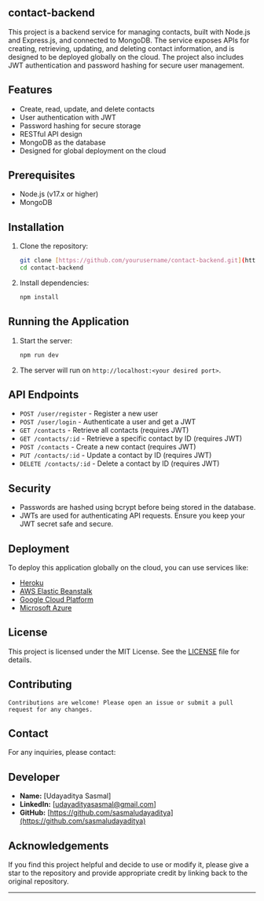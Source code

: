 
## contact-backend

This project is a backend service for managing contacts, built with Node.js and Express.js, and connected to MongoDB. The service exposes APIs for creating, retrieving, updating, and deleting contact information, and is designed to be deployed globally on the cloud. The project also includes JWT authentication and password hashing for secure user management.

## Features

- Create, read, update, and delete contacts
- User authentication with JWT
- Password hashing for secure storage
- RESTful API design
- MongoDB as the database
- Designed for global deployment on the cloud

## Prerequisites

- Node.js (v17.x or higher)
- MongoDB

## Installation

1. Clone the repository:

   ```bash
   git clone [https://github.com/yourusername/contact-backend.git](https://github.com/SasmalUdayaditya/mycontacts-backend.git)
   cd contact-backend
   ```

2. Install dependencies:

   ```bash
   npm install
   ```

## Running the Application

1. Start the server:

   ```bash
   npm run dev
   ```

2. The server will run on `http://localhost:<your desired port>`.

## API Endpoints

- `POST /user/register` - Register a new user
- `POST /user/login` - Authenticate a user and get a JWT
- `GET /contacts` - Retrieve all contacts (requires JWT)
- `GET /contacts/:id` - Retrieve a specific contact by ID (requires JWT)
- `POST /contacts` - Create a new contact (requires JWT)
- `PUT /contacts/:id` - Update a contact by ID (requires JWT)
- `DELETE /contacts/:id` - Delete a contact by ID (requires JWT)

## Security

- Passwords are hashed using bcrypt before being stored in the database.
- JWTs are used for authenticating API requests. Ensure you keep your JWT secret safe and secure.

## Deployment

To deploy this application globally on the cloud, you can use services like:

- [Heroku](https://www.heroku.com/)
- [AWS Elastic Beanstalk](https://aws.amazon.com/elasticbeanstalk/)
- [Google Cloud Platform](https://cloud.google.com/)
- [Microsoft Azure](https://azure.microsoft.com/)

## License

This project is licensed under the MIT License. See the [LICENSE](LICENSE) file for details.

## Contributing

    Contributions are welcome! Please open an issue or submit a pull request for any changes.

## Contact

For any inquiries, please contact:

## Developer

- **Name:** [Udayaditya Sasmal]
- **LinkedIn:** [[udayadityasasmal@gmail.com](https://www.linkedin.com/in/udayaditya-sasmal-578b51195/)]
- **GitHub:** [https://github.com/sasmaludayaditya](https://github.com/sasmaludayaditya)

## Acknowledgements

If you find this project helpful and decide to use or modify it, please give a star to the repository and provide appropriate credit by linking back to the original repository.

---

